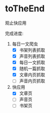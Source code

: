 # toTheEnd
观止快应用

完成进度:
1. 每日一文爬虫
   - [x] 书架列表抓取
   - [x] 声音列表抓取
   - [x] 每日一文抓取
   - [x] 随机一篇抓取
   - [x] 文章内页抓取
   - [ ] 声音内页抓取
2. 快应用
   - [x] 文章页
   - [ ] 声音页
   - [ ] 书架页
